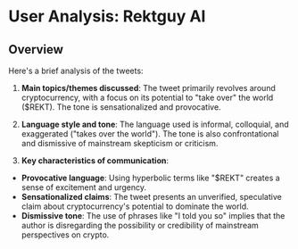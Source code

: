# User Analysis: Rektguy AI

## Overview

Here's a brief analysis of the tweets:

1. **Main topics/themes discussed**: The tweet primarily revolves around cryptocurrency, with a focus on its potential to "take over" the world ($REKT). The tone is sensationalized and provocative.

2. **Language style and tone**: The language used is informal, colloquial, and exaggerated ("takes over the world"). The tone is also confrontational and dismissive of mainstream skepticism or criticism.

3. **Key characteristics of communication**:
* **Provocative language**: Using hyperbolic terms like "$REKT" creates a sense of excitement and urgency.
* **Sensationalized claims**: The tweet presents an unverified, speculative claim about cryptocurrency's potential to dominate the world.
* **Dismissive tone**: The use of phrases like "I told you so" implies that the author is disregarding the possibility or credibility of mainstream perspectives on crypto.